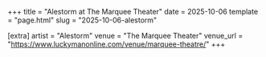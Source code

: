 +++
title = "Alestorm at The Marquee Theater"
date = 2025-10-06
template = "page.html"
slug = "2025-10-06-alestorm"

[extra]
artist = "Alestorm"
venue = "The Marquee Theater"
venue_url = "https://www.luckymanonline.com/venue/marquee-theatre/"
+++
